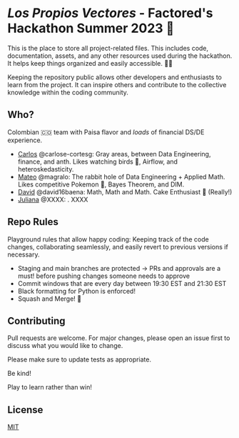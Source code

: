 # _Los Propios Vectores_ - Factored's Hackathon Summer 2023 🚀
This is the place to store all project-related files. This includes code, documentation, assets, and any other resources used during the hackathon. It helps keep things organized and easily accessible. 🧹🧹

Keeping the repository public allows other developers and enthusiasts to learn from the project. It can inspire others and contribute to the collective knowledge within the coding community.

## Who?
Colombian 🇨🇴 team with Paisa flavor and *loads* of financial DS/DE experience.
- [Carlos](https://carloseduardo.omg.lol/) @carlose-cortesg: Gray areas, between Data Engineering, finance, and anth. Likes watching birds 🦩, Airflow, and heteroskedasticity. 
- [Mateo](https://www.linkedin.com/in/mateo-graciano-data-scientist/) @magralo: The rabbit hole of Data Engineering + Applied Math. Likes competitive Pokemon 🧪, Bayes Theorem, and DIM. 
- [David](https://www.linkedin.com/in/david-baena-castro-800174168/) @david16baena: Math, Math and Math. Cake Enthusiast 🍰 (Really!)
- [Juliana](https://www.linkedin.com/in/julianavallejo/) @XXXX: . XXXX

## Repo Rules
Playground rules that allow happy coding: Keeping track of the code changes, collaborating seamlessly, and easily revert to previous versions if necessary.

- Staging and main branches are protected -> PRs and approvals are a must! before pushing changes someone needs to approve
- Commit windows that are every day between 19:30 EST and 21:30 EST
- Black formatting for Python is enforced!
- Squash and Merge! 🎇


## Contributing

Pull requests are welcome. For major changes, please open an issue first
to discuss what you would like to change.

Please make sure to update tests as appropriate.

Be kind!

Play to learn rather than win!

## License

[MIT](https://choosealicense.com/licenses/mit/)
